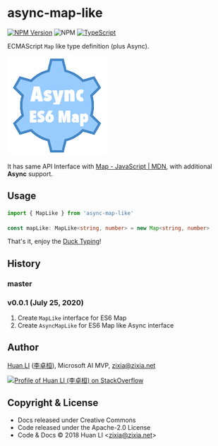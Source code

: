 # async-map-like

[![NPM Version](https://img.shields.io/npm/v/async-map-like?color=brightgreen)](https://www.npmjs.com/package/async-map-like)
![NPM](https://github.com/huan/async-map-like/workflows/NPM/badge.svg)
[![TypeScript](https://img.shields.io/badge/%3C%2F%3E-TypeScript-blue.svg)](https://www.typescriptlang.org/)

ECMAScript `Map` like type definition (plus Async).

[![Async ES6 Map Like TypeScript Interface](docs/images/async-es6-map.png)](https://github.com/huan/async-map-like)

It has same API Interface with [Map - JavaScript | MDN](https://developer.mozilla.org/en-US/docs/Web/JavaScript/Reference/Global_Objects/Map "Map - JavaScript | MDN"), with additional **Async** support.

## Usage

```ts
import { MapLike } from 'async-map-like'

const mapLike: MapLike<string, number> = new Map<string, number>
```

That's it, enjoy the [Duck Typing](https://en.wikipedia.org/wiki/Duck_typing)!

## History

### master

### v0.0.1 (July 25, 2020)

1. Create `MapLike` interface for ES6 Map
1. Create `AsyncMapLike` for ES6 Map like Async interface

## Author

[Huan LI](https://github.com/huan) ([李卓桓](http://linkedin.com/in/zixia)), Microsoft AI MVP, zixia@zixia.net

[![Profile of Huan LI (李卓桓) on StackOverflow](https://stackexchange.com/users/flair/265499.png)](https://stackexchange.com/users/265499)

## Copyright & License

* Docs released under Creative Commons
* Code released under the Apache-2.0 License
* Code & Docs © 2018 Huan LI \<zixia@zixia.net\>
